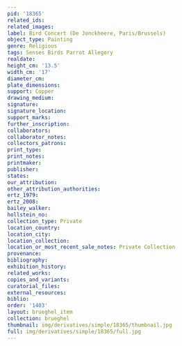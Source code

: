 ```yaml
---
pid: '18365'
related_ids: 
related_images: 
label: Bird Concert (De Jonckheere, Paris/Brussels)
object_type: Painting
genre: Religious
tags: Senses Birds Parrot Allegory
realdate: 
height_cm: '13.5'
width_cm: '17'
diameter_cm: 
plate_dimensions: 
support: Copper
drawing_medium: 
signature: 
signature_location: 
support_marks: 
further_inscription: 
collaborators: 
collaborator_notes: 
collectors_patrons: 
print_type: 
print_notes: 
printmaker: 
publisher: 
states: 
our_attribution: 
other_attribution_authorities: 
ertz_1979: 
ertz_2008: 
bailey_walker: 
hollstein_no: 
collection_type: Private
location_country: 
location_city: 
location_collection: 
location_or_most_recent_sale_notes: Private Collection
provenance: 
bibliography: 
exhibition_history: 
related_works: 
copies_and_variants: 
curatorial_files: 
external_resources: 
biblio: 
order: '1403'
layout: brueghel_item
collection: brueghel
thumbnail: img/derivatives/simple/18365/thumbnail.jpg
full: img/derivatives/simple/18365/full.jpg
---
```

